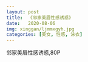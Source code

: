 ```yaml
---
layout: post
title:  《邻家美眉性感诱惑》
date:   2020-08-06
img: xinggan/ljmmxgyh.jpg
categories: [美女, 性感, 泳衣]
---
```


邻家美眉性感诱惑,80P


